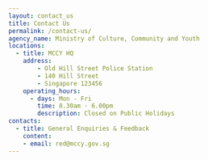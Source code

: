 ```yaml
---
layout: contact_us
title: Contact Us
permalink: /contact-us/
agency_name: Ministry of Culture, Community and Youth
locations:
  - title: MCCY HQ
    address:
        - Old Hill Street Police Station
        - 140 Hill Street
        - Singapore 123456
    operating_hours:
      - days: Mon - Fri
        time: 8.30am - 6.00pm
        description: Closed on Public Holidays
contacts:
  - title: General Enquiries & Feedback
    content:
    - email: red@mccy.gov.sg
---
```

